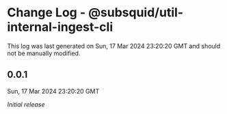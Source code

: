 # Change Log - @subsquid/util-internal-ingest-cli

This log was last generated on Sun, 17 Mar 2024 23:20:20 GMT and should not be manually modified.

## 0.0.1
Sun, 17 Mar 2024 23:20:20 GMT

_Initial release_

